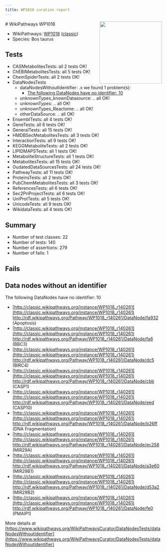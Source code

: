 ```yaml
---
title: WP1018 curation report
---
```


<img style="float: right; width: 200px" src="https://upload.wikimedia.org/wikipedia/commons/thumb/8/83/Wplogo_with_text_500.png/640px-Wplogo_with_text_500.png" />
# WikiPathways WP1018

* WikiPathways: [WP1018](https://wikipathways.org/pathways/WP1018) ([classic](https://classic.wikipathways.org/instance/WP1018))
* Species: Bos taurus
## Tests
* CASMetabolitesTests: all 2 tests OK!
* ChEBIMetabolitesTests: all 5 tests OK!
* ChemSpiderTests: all 2 tests OK!
* DataNodesTests
    * dataNodesWithoutIdentifier: .x we found 1 problem(s):
        * [The following DataNodes have no identifier: 10](#8792c490)
    * unknownTypes_knownDatasource: .. all OK!
    * unknownTypes: .. all OK!
    * unknownTypes_Reactome: .. all OK!
    * otherDataSource: .. all OK!
* EnsemblTests: all 4 tests OK!
* GeneTests: all 6 tests OK!
* GeneralTests: all 15 tests OK!
* HMDBSecMetabolitesTests: all 3 tests OK!
* InteractionTests: all 9 tests OK!
* KEGGMetaboliteTests: all 2 tests OK!
* LIPIDMAPSTests: all 1 tests OK!
* MetaboliteStructureTests: all 1 tests OK!
* MetabolitesTests: all 15 tests OK!
* OudatedDataSourcesTests: all 24 tests OK!
* PathwayTests: all 11 tests OK!
* ProteinsTests: all 2 tests OK!
* PubChemMetabolitesTests: all 3 tests OK!
* ReferencesTests: all 6 tests OK!
* Sec2PriProjectTests: all 6 tests OK!
* UniProtTests: all 5 tests OK!
* UnicodeTests: all 9 tests OK!
* WikidataTests: all 4 tests OK!


## Summary

* Number of test classes: 22
* Number of tests: 140
* Number of assertions: 279
* Number of fails: 1

## Fails

<a name="8792c490" />

## Data nodes without an identifier

The following DataNodes have no identifier: 10

* [http://classic.wikipathways.org/instance/WP1018_r140261](http://classic.wikipathways.org/instance/WP1018_r140261) http://rdf.wikipathways.org/Pathway/WP1018_r140261/DataNode/fa932 (Apoptosis)
* [http://classic.wikipathways.org/instance/WP1018_r140261](http://classic.wikipathways.org/instance/WP1018_r140261) http://rdf.wikipathways.org/Pathway/WP1018_r140261/DataNode/fa6 (BBC3)
* [http://classic.wikipathways.org/instance/WP1018_r140261](http://classic.wikipathways.org/instance/WP1018_r140261) http://rdf.wikipathways.org/Pathway/WP1018_r140261/DataNode/dc5 (BIRC4)
* [http://classic.wikipathways.org/instance/WP1018_r140261](http://classic.wikipathways.org/instance/WP1018_r140261) http://rdf.wikipathways.org/Pathway/WP1018_r140261/DataNode/cbb (CASP1)
* [http://classic.wikipathways.org/instance/WP1018_r140261](http://classic.wikipathways.org/instance/WP1018_r140261) http://rdf.wikipathways.org/Pathway/WP1018_r140261/DataNode/eed (CASP10)
* [http://classic.wikipathways.org/instance/WP1018_r140261](http://classic.wikipathways.org/instance/WP1018_r140261) http://rdf.wikipathways.org/Pathway/WP1018_r140261/DataNode/b26ff (DNA Fragmentation)
* [http://classic.wikipathways.org/instance/WP1018_r140261](http://classic.wikipathways.org/instance/WP1018_r140261) http://rdf.wikipathways.org/Pathway/WP1018_r140261/DataNode/ec258 (MIR29A)
* [http://classic.wikipathways.org/instance/WP1018_r140261](http://classic.wikipathways.org/instance/WP1018_r140261) http://rdf.wikipathways.org/Pathway/WP1018_r140261/DataNode/a3e60 (MIR29B1)
* [http://classic.wikipathways.org/instance/WP1018_r140261](http://classic.wikipathways.org/instance/WP1018_r140261) http://rdf.wikipathways.org/Pathway/WP1018_r140261/DataNode/d53a2 (MIR29B2)
* [http://classic.wikipathways.org/instance/WP1018_r140261](http://classic.wikipathways.org/instance/WP1018_r140261) http://rdf.wikipathways.org/Pathway/WP1018_r140261/DataNode/fe0 (PMAIP1)


More details at [https://www.wikipathways.org/WikiPathwaysCurator/DataNodesTests/dataNodesWithoutIdentifier](https://www.wikipathways.org/WikiPathwaysCurator/DataNodesTests/dataNodesWithoutIdentifier)


